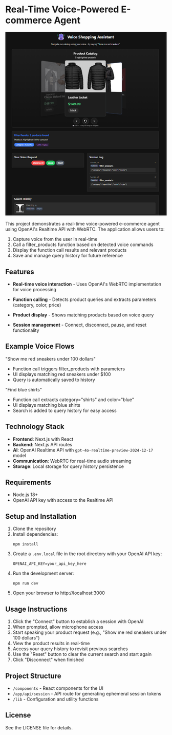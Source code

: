 # Real-Time Voice-Powered E-commerce Agent

![Frontend Screenshot](./public/images/frontend.png)

This project demonstrates a real-time voice-powered e-commerce agent using OpenAI's Realtime API with WebRTC. The application allows users to:

1. Capture voice from the user in real-time
2. Call a filter_products function based on detected voice commands
3. Display the function call results and relevant products
4. Save and manage query history for future reference

## Features

- **Real-time voice interaction** - Uses OpenAI's WebRTC implementation for voice processing
- **Function calling** - Detects product queries and extracts parameters (category, color, price)
- **Product display** - Shows matching products based on voice query

- **Session management** - Connect, disconnect, pause, and reset functionality

## Example Voice Flows

"Show me red sneakers under 100 dollars"
- Function call triggers filter_products with parameters
- UI displays matching red sneakers under $100
- Query is automatically saved to history

"Find blue shirts"
- Function call extracts category="shirts" and color="blue"
- UI displays matching blue shirts
- Search is added to query history for easy access

## Technology Stack

- **Frontend**: Next.js with React
- **Backend**: Next.js API routes
- **AI**: OpenAI Realtime API with `gpt-4o-realtime-preview-2024-12-17` model
- **Communication**: WebRTC for real-time audio streaming
- **Storage**: Local storage for query history persistence

## Requirements

- Node.js 18+
- OpenAI API key with access to the Realtime API

## Setup and Installation

1. Clone the repository
2. Install dependencies:
   ```
   npm install
   ```
3. Create a `.env.local` file in the root directory with your OpenAI API key:
   ```
   OPENAI_API_KEY=your_api_key_here
   ```
4. Run the development server:
   ```
   npm run dev
   ```
5. Open your browser to http://localhost:3000

## Usage Instructions

1. Click the "Connect" button to establish a session with OpenAI
2. When prompted, allow microphone access
3. Start speaking your product request (e.g., "Show me red sneakers under 100 dollars")
4. View the product results in real-time
5. Access your query history to revisit previous searches
6. Use the "Reset" button to clear the current search and start again
7. Click "Disconnect" when finished

## Project Structure

- `/components` - React components for the UI
- `/app/api/session` - API route for generating ephemeral session tokens
- `/lib` - Configuration and utility functions

## License

See the LICENSE file for details.
